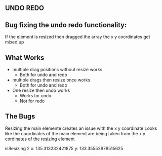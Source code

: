## UNDO REDO

## Bug fixing the undo redo functionality:

If the element is resized then dragged the array the x y coordinates get mixed up

## What Works

- multiple drag positions without resize works
  - Both for undo and redo
- multiple drags then resize once works
  - Both for undo and redo
- One resize then undo works
  - Works for undo
  - Not for redo

## The Bugs

Resizing the main elemente creates an issue with the x y coordinate
Looks like the coordinates of the main element are being taken from
the x y cordinates of the resizing element

isResizing 2 x: 135.313232421875 y: 133.35552978515625
